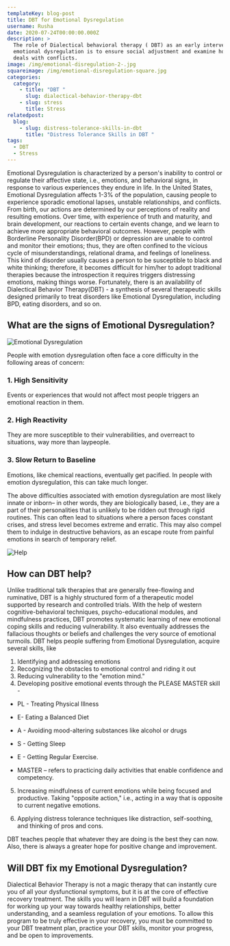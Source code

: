 ```yaml
---
templateKey: blog-post
title: DBT for Emotional Dysregulation
username: Rusha
date: 2020-07-24T00:00:00.000Z
description: >
  The role of Dialectical behavioral therapy ( DBT) as an early intervention in
  emotional dysregulation is to ensure social adjustment and examine how one
  deals with conflicts.
image: /img/emotional-disregulation-2-.jpg
squareimage: /img/emotional-disregulation-square.jpg
categories:
  category:
    - title: "DBT "
      slug: dialectical-behavior-therapy-dbt
    - slug: stress
      title: Stress
relatedpost:
  blog:
    - slug: distress-tolerance-skills-in-dbt
      title: "Distress Tolerance Skills in DBT "
tags:
  - DBT
  - Stress
---
```

<!--StartFragment-->

Emotional Dysregulation is characterized by a person's inability to control or regulate their affective state, i.e., emotions, and behavioral signs, in response to various experiences they endure in life. In the United States, Emotional Dysregulation affects 1-3% of the population, causing people to experience sporadic emotional lapses, unstable relationships, and conflicts. From birth, our actions are determined by our perceptions of reality and resulting emotions. Over time, with experience of truth and maturity, and brain development, our reactions to certain events change, and we learn to achieve more appropriate behavioral outcomes. However, people with Borderline Personality Disorder(BPD) or depression are unable to control and monitor their emotions; thus, they are often confined to the vicious cycle of misunderstandings, relational drama, and feelings of loneliness. This kind of disorder usually causes a person to be susceptible to black and white thinking; therefore, it becomes difficult for him/her to adopt traditional therapies because the introspection it requires triggers distressing emotions, making things worse. Fortunately, there is an availability of Dialectical Behavior Therapy(DBT) - a synthesis of several therapeutic skills designed primarily to treat disorders like Emotional Dysregulation, including BPD, eating disorders, and so on.

<!--StartFragment-->

## **What are the signs of Emotional Dysregulation?**

![Emotional Dysregulation](/img/emotional.jpg "Emotional Dysregulation")

<!--EndFragment-->

<!--StartFragment-->

People with emotion dysregulation often face a core difficulty in the following areas of concern:

### 1. High Sensitivity

Events or experiences that would not affect most people triggers an emotional reaction in them.

### 2. High Reactivity

They are more susceptible to their vulnerabilities, and overreact to situations, way more than laypeople.

### 3. Slow Return to Baseline

Emotions, like chemical reactions, eventually get pacified. In people with emotion dysregulation, this can take much longer. 

The above difficulties associated with emotion dysregulation are most likely innate or inborn– in other words, they are biologically based, i.e., they are a part of their personalities that is unlikely to be ridden out through rigid routines. This can often lead to situations where a person faces constant crises, and stress level becomes extreme and erratic. This may also compel them to indulge in destructive behaviors, as an escape route from painful emotions in search of temporary relief.

![Help](/img/help.jpg "Emotional Dysregulation")

<!--StartFragment-->

## **How can DBT help?**

<!--EndFragment--><!--StartFragment-->

Unlike traditional talk therapies that are generally free-flowing and ruminative, DBT is a highly structured form of a therapeutic model supported by research and controlled trials. With the help of western cognitive-behavioral techniques, psycho-educational modules, and mindfulness practices, DBT promotes systematic learning of new emotional coping skills and reducing vulnerability. It also eventually addresses the fallacious thoughts or beliefs and challenges the very source of emotional turmoils. DBT helps people suffering from Emotional Dysregulation, acquire several skills, like

1. Identifying and addressing emotions
2. Recognizing the obstacles to emotional control and riding it out
3. Reducing vulnerability to the "emotion mind."
4. Developing positive emotional events through the PLEASE MASTER skill -

* PL - Treating Physical Illness

<!---->

* E- Eating a Balanced Diet

<!---->

* A - Avoiding mood-altering substances like alcohol or drugs

<!---->

* S - Getting Sleep

<!---->

* E - Getting Regular Exercise.

<!---->

* MASTER – refers to practicing daily activities that enable confidence and competency.

5. Increasing mindfulness of current emotions while being focused and productive. Taking "opposite action," i.e., acting in a way that is opposite to current negative  emotions.

<!---->

6. Applying distress tolerance techniques like distraction, self-soothing, and thinking of pros and cons.

DBT teaches people that whatever they are doing is the best they can now. Also, there is always a greater hope for positive change and improvement.

## Will DBT fix my Emotional Dysregulation?

Dialectical Behavior Therapy is not a magic therapy that can instantly cure you of all your dysfunctional symptoms, but it is at the core of effective recovery treatment. The skills you will learn in DBT will build a foundation for working up your way towards healthy relationships, better understanding, and a seamless regulation of your emotions. To allow this program to be truly effective in your recovery, you must be committed to your DBT treatment plan, practice your DBT skills, monitor your progress, and be open to improvements.

<!--EndFragment-->

<!--EndFragment-->

<!--EndFragment-->